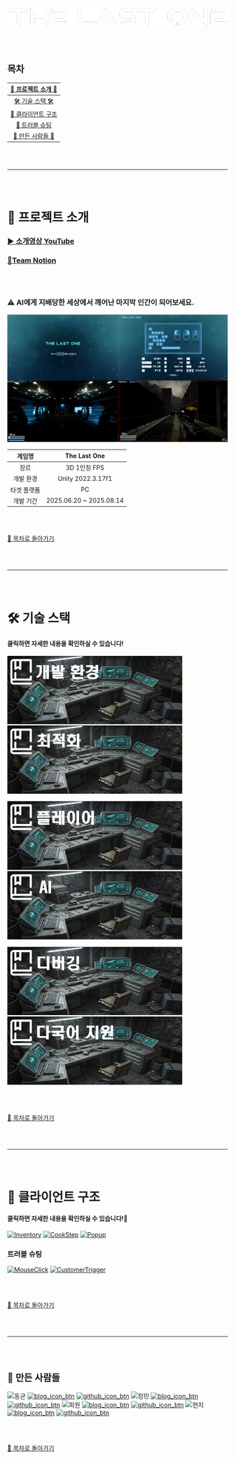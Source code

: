 <br><br>

<p align="center">
  <img src="https://github.com/Neronem/TheLastOne_Public/blob/main/Images/img_TheLastOne.png" alt="img_TheLastOne.png" />
</p>

<br><br>

<a name="목차"></a>
## 목차

|     [🤖  프로젝트 소개 🤖](#project)      |
|:-----------------------------------:|
|  [🛠️ 기술 스택 🛠️](#stack)   |
| [🍵 클라이언트 구조 ](#client) |
|  [🍵 트러블 슈팅 ](#tea-기술적-고민과-트러블-슈팅)  |
|   [🥕 만든 사람들 🥕](#carrot-만든-사람들)    |

<br><br>

* * *

<br><br>

<a name="project"></a>
# 🤖 프로젝트 소개

### [▶️ 소개영상 YouTube](https://www.youtube.com/watch?v=GnqUYFhTE00)

### [🌾Team Notion](https://teamsparta.notion.site/12-The-Last-One-2182dc3ef5148005a1b2c20d1054c300)

<br><br>

### ⚠️ AI에게 지배당한 세상에서 깨어난 마지막 인간이 되어보세요.
![img_1.png](https://github.com/Neronem/TheLastOne_Public/blob/main/Images/img_1.png)

| 게임명 |      The Last One       |
| :---: |:-----------------------:|
| 장르 |       3D  1인칭 FPS       |
| 개발 환경 |    Unity 2022.3.17f1    |
| 타겟 플랫폼 |           PC            |
| 개발 기간 | 2025.06.20 ~ 2025.08.14 |

<br><br>

[🌙 목차로 돌아가기](#목차)

<br><br>

---

<br><br>

<a name="stack"></a>
# 🛠️ 기술 스택
#### 클릭하면 자세한 내용을 확인하실 수 있습니다!


[<img width="400" alt="FSM" src="https://github.com/Neronem/TheLastOne_Public/blob/main/Images/img_%EA%B0%9C%EB%B0%9C%ED%99%98%EA%B2%BD.png">](https://github.com/Neronem/TheLastOne_Public/blob/main/Tech%20Stack/Tech%20Stack%201_Dev%20Environment.md)
[<img width="400" alt="ObjectPool" src="https://github.com/Neronem/TheLastOne_Public/blob/main/Images/img_%EC%B5%9C%EC%A0%81%ED%99%94.png">](https://github.com/Neronem/TheLastOne_Public/blob/main/Tech%20Stack/Tech%20Stack%202_Optimization.md)

[<img width="400" alt="UIManager" src="https://github.com/Neronem/TheLastOne_Public/blob/main/Images/img_%ED%94%8C%EB%A0%88%EC%9D%B4%EC%96%B4.png">](https://github.com/Neronem/TheLastOne_Public/blob/main/Tech%20Stack/Tech%20Stack%203_Tech%20of%20Player.md)
[<img width="400" alt="MVC" src="https://github.com/Neronem/TheLastOne_Public/blob/main/Images/img_AI.png">](https://github.com/Neronem/TheLastOne_Public/blob/main/Tech%20Stack/Tech%20Stack%204_Tech%20of%20Npc.md)

[<img width="400" alt="InputSystem" src="https://github.com/Neronem/TheLastOne_Public/blob/main/Images/img_%EB%94%94%EB%B2%84%EA%B9%85.png">](https://github.com/Neronem/TheLastOne_Public/blob/main/Tech%20Stack/Tech%20Stack%205_Debug%20Window.md)
[<img width="400" alt="IMGUI" src="https://github.com/Neronem/TheLastOne_Public/blob/main/Images/img_%EB%8B%A4%EA%B5%AD%EC%96%B4.png">](https://github.com/Neronem/TheLastOne_Public/blob/main/Tech%20Stack/Tech%20Stack%206_Localization.md)

<br><br>

[🌙 목차로 돌아가기](#crescent_moon-목차)

<br><br>

---

<br><br>

<a name="client"></a>
# 🔎 클라이언트 구조
#### 클릭하면 자세한 내용을 확인하실 수 있습니다!🐰

[<img width="400" alt="Inventory" src="https://github.com/TodangTodang/TodangTodangPublic/assets/62470991/2b92952d-c8d8-4e0b-a4ed-cc20454290d9">](/Trouble%20Shooting%20트러블%20슈팅/01%20인벤토리%20탭%20UI의%20구현%20방식.md)
[<img width="400" alt="CookStep" src="https://github.com/TodangTodang/TodangTodangPublic/assets/62470991/b2a13a2f-df7a-468f-ba4b-04535c5531d9">](/Trouble%20Shooting%20트러블%20슈팅/02%20요리%20과정을%20검증하는%20방식.md)
[<img width="400" alt="Popup" src="https://github.com/TodangTodang/TodangTodangPublic/assets/62470991/6020f70c-5460-4e67-9e83-cfee60eba9f1">](/Trouble%20Shooting%20트러블%20슈팅/03%20UIManager로%20Popup들을%20관리하는%20방식.md)

### 트러블 슈팅
[<img width="400" alt="MouseClick" src="https://github.com/TodangTodang/TodangTodangPublic/assets/62470991/1988b6fd-2b20-46d7-a240-afaadb32aeee">](/Trouble%20Shooting%20트러블%20슈팅/04%20마우스%20좌클릭으로%20여러가지%20동작을%20처리하는%20방법.md)
[<img width="400" alt="CustomerTrigger" src="https://github.com/TodangTodang/TodangTodangPublic/assets/62470991/65f6df72-a1ac-4c7d-b8b4-ff708c88d86a">](/Trouble%20Shooting%20트러블%20슈팅/05%20손님%20AI의%20Trigger%20충돌이%20중복되는%20문제.md)

<br><br>

[🌙 목차로 돌아가기](#crescent_moon-목차)

<br><br>

---

<br><br>

## :carrot: 만든 사람들
<img width="450" alt="동균" src="https://github.com/TodangTodang/TodangTodangPublic/assets/62470991/82ad62eb-133e-4fd9-a348-6c75932cbb18">
<a href="https://github.com/shehdrbs123"><img width="60" alt="blog_icon_btn" src="https://github.com/TodangTodang/TodangTodangPublic/assets/62470991/e7158b4e-64e8-4d39-af45-76f4b8317d57"></a>
<a href="https://blog.naver.com/shehdrbs123"><img width="60" alt="github_icon_btn" src="https://github.com/TodangTodang/TodangTodangPublic/assets/62470991/0fd85cf5-3443-40eb-b6ca-5f15a933e045"></a>

<img width="450" alt="정민" src="https://github.com/TodangTodang/TodangTodangPublic/assets/62470991/d40d2843-bf1f-4daa-946e-2a7cab38a6af">
<a href="https://github.com/j-miiin"><img width="60" alt="blog_icon_btn" src="https://github.com/TodangTodang/TodangTodangPublic/assets/62470991/e7158b4e-64e8-4d39-af45-76f4b8317d57"></a>
<a href="https://velog.io/@lazypotato"><img width="60" alt="github_icon_btn" src="https://github.com/TodangTodang/TodangTodangPublic/assets/62470991/0fd85cf5-3443-40eb-b6ca-5f15a933e045"></a>

<img width="450" alt="희원" src="https://github.com/TodangTodang/TodangTodangPublic/assets/62470991/0e513fec-ddbb-43b5-8a23-ce08b1dba52f">
<a href="https://github.com/phw97123"><img width="60" alt="blog_icon_btn" src="https://github.com/TodangTodang/TodangTodangPublic/assets/62470991/e7158b4e-64e8-4d39-af45-76f4b8317d57"></a>
<a href="https://hwon-note.tistory.com/"><img width="60" alt="github_icon_btn" src="https://github.com/TodangTodang/TodangTodangPublic/assets/62470991/0fd85cf5-3443-40eb-b6ca-5f15a933e045"></a>

<img width="450" alt="현지" src="https://github.com/TodangTodang/TodangTodangPublic/assets/62470991/aa285fdb-8c61-4189-91d4-47e405f97a1c">
<a href="https://github.com/szlovelee"><img width="60" alt="blog_icon_btn" src="https://github.com/TodangTodang/TodangTodangPublic/assets/62470991/e7158b4e-64e8-4d39-af45-76f4b8317d57"></a>
<a href="https://szloveleesz.tistory.com/"><img width="60" alt="github_icon_btn" src="https://github.com/TodangTodang/TodangTodangPublic/assets/62470991/0fd85cf5-3443-40eb-b6ca-5f15a933e045"></a>


<br><br>

[🌙 목차로 돌아가기](#crescent_moon-목차)

<br><br>
